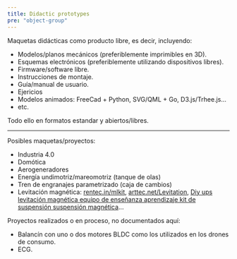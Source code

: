 ```yaml
---
title: Didactic prototypes
pre: "object-group"
---
```


Maquetas didácticas como producto libre, es decir, incluyendo:

- Modelos/planos mecánicos (preferiblemente imprimibles en 3D).
- Esquemas electrónicos (preferiblemente utilizando dispositivos libres).
- Firmware/software libre.
- Instrucciones de montaje.
- Guía/manual de usuario.
- Ejericios
- Modelos animados: FreeCad + Python, SVG/QML + Go, D3.js/Trhee.js...
- etc.

Todo ello en formatos estandar y abiertos/libres.

---

Posibles maquetas/proyectos:

- Industria 4.0
- Domótica
- Aerogeneradores
- Energía undimotriz/mareomotriz (tanque de olas)
- Tren de engranajes parametrizado (caja de cambios)
- Levitación magnética: [rentec.in/mlkit](http://www.rentec.in/mlkit.html), [arttec.net/Levitation](http://www.arttec.net/Levitation/index.html), [Diy ups levitación magnética equipo de enseñanza aprendizaje kit de suspensión suspensión magnética](https://es.aliexpress.com/store/product/DIY-UPS-magnetic-levitation-teaching-equipment-learning-kit-suspension-magnetic-suspension/815142_32812396107.html)...

Proyectos realizados o en proceso, no documentados aquí:

- Balancín con uno o dos motores BLDC como los utilizados en los drones de consumo.
- ECG.
